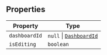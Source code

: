 ## Properties

| Property | Type |
| ------ | ------ |
| <a id="dashboardid"></a> `dashboardId` | `null` \| [`DashboardId`](DashboardId.md) |
| <a id="isediting"></a> `isEditing` | `boolean` |

